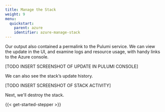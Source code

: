 ```yaml
---
title: Manage the Stack
weight: 9
menu:
  quickstart:
    parent: azure
    identifier: azure-manage-stack
---
```


Our output also contained a permalink to the Pulumi service. We can view the update in the UI, and examine logs and resource usage, with handy links to the Azure console.

[TODO INSERT SCREENSHOT OF UPDATE IN PULUMI CONSOLE]

We can also see the stack’s update history.

[TODO INSERT SCREENSHOT OF STACK ACTIVITY]

Next, we'll destroy the stack.

{{< get-started-stepper >}}

